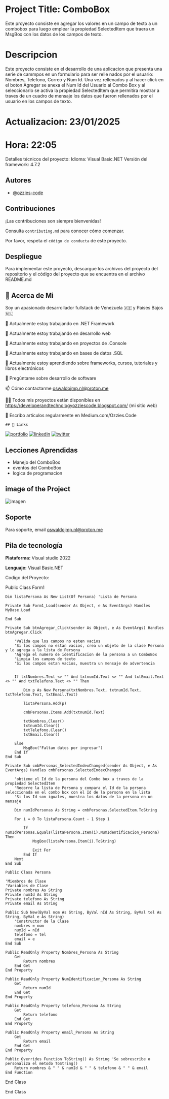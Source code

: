 # Project Title: ComboBox
 
 Este proyecto consiste en agregar los valores en un campo de texto
 a un combobox para luego emplear la propiedad SelectedItem que 
 traera un MsgBox con los datos de los campos de texto.


# Descripcion

 Este proyecto consiste en el desarrollo de una aplicacion que 
 presenta una serie de cammpos en un formulario para ser relle
 nados por el usuario: Nombres, Telefono, Correo y Num Id. 
 Una vez rellenados y al hacer click en el boton Agregar
 se anexa el Num Id del Usuario al Combo Box y al seleccionarlo 
 se activa la propiedad SelectedItem que permitira mostrar a 
 traves de un cuadro de mensaje los datos que fueron rellenados 
 por el usuario en los campos de texto.
 
 # Actualizacion: 23/01/2025
 # Hora: 22:05

Detalles técnicos del proyecto:
Idioma: Visual Basic.NET
Versión del framework: 4.7.2

## Autores

- [@ozzies-code](https://www.github.com/ozzies-code)

## Contribuciones

¡Las contribuciones son siempre bienvenidas!

Consulta `contributing.md` para conocer cómo comenzar.

Por favor, respeta el `código de conducta` de este proyecto.

## Despliegue

Para implementar este proyecto, descargue los archivos del proyecto
del repositorio y el código del proyecto que se encuentra
en el archivo README.md

## 🚀 Acerca de Mi
Soy un apasionado desarrollador fullstack de Venezuela 🇻🇪 y Países Bajos 🇳🇱


🔭 Actualmente estoy trabajando en .NET Framework

🔭 Actualmente estoy trabajando en desarrollo web

🔭 Actualmente estoy trabajando en proyectos de .Console

🔭 Actualmente estoy trabajando en bases de datos .SQL

🌱 Actualmente estoy aprendiendo sobre frameworks, cursos, tutoriales y libros electrónicos

💬 Pregúntame sobre desarrollo de software

📫 Cómo contactarme oswaldojmp.nl@proton.me

👨‍💻 Todos mis proyectos están disponibles en https://developerandtechnologyozziescode.blogspot.com/ (mi sitio web)

📝 Escribo artículos regularmente en Medium.com/Ozzies.Code

    ## 🔗 Links
[![portfolio](https://img.shields.io/badge/my_portfolio-000?style=for-the-badge&logo=ko-fi&logoColor=white)]( https://developerandtechnologyozziescode.blogspot.com)
[![linkedin](https://img.shields.io/badge/linkedin-0A66C2?style=for-the-badge&logo=linkedin&logoColor=white)](www.linkedin.com/in/oswaldo-jesús-marín-pagés-ab4499a4)
[![twitter](https://img.shields.io/badge/twitter-1DA1F2?style=for-the-badge&logo=twitter&logoColor=white)](https://twitter.com/ozzies_code)

## Lecciones Aprendidas

- Manejo del ComboBox
- eventos del ComboBox
- logica de programacion

## image of the Project

![imagen](https://github.com/user-attachments/assets/cc37574e-0501-4e3d-8fea-34222011a24c)

## Soporte

Para soporte, email oswaldojmp.nl@proton.me

## Pila de tecnología

**Plataforma:** Visual studio 2022

**Lenguaje:** Visual Basic.NET

Codigo del Proyecto:

Public Class Form1

    Dim listaPersona As New List(Of Persona) 'Lista de Persona

    Private Sub Form1_Load(sender As Object, e As EventArgs) Handles MyBase.Load

    End Sub

    Private Sub btnAgregar_Click(sender As Object, e As EventArgs) Handles btnAgregar.Click

        'Valida que los campos no esten vacios
        'Si los campos no estan vacios, crea un objeto de la clase Persona y lo agrega a la lista de Persona
        'Agrega el numero de identificacion de la persona a un ComboBox
        'Limpia los campos de texto
        'Si los campos estan vacios, muestra un mensaje de advertencia


        If txtNombres.Text <> "" And txtnumId.Text <> "" And txtEmail.Text <> "" And txtTelefono.Text <> "" Then

            Dim p As New Persona(txtNombres.Text, txtnumId.Text, txtTelefono.Text, txtEmail.Text)

            listaPersona.Add(p)

            cmbPersonas.Items.Add(txtnumId.Text)

            txtNombres.Clear()
            txtnumId.Clear()
            txtTelefono.Clear()
            txtEmail.Clear()

        Else
            MsgBox("Faltan datos por ingresar")
        End If
    End Sub

    Private Sub cmbPersonas_SelectedIndexChanged(sender As Object, e As EventArgs) Handles cmbPersonas.SelectedIndexChanged

        'obtiene el Id de la persona del Combo box a traves de la propiedad SelectedItem
        'Recorre la lista de Persona y compara el Id de la persona seleccionada en el combo box con el Id de la persona en la lista
        'Si los Id son iguales, muestra los datos de la persona en un mensaje

        Dim numIdPersonas As String = cmbPersonas.SelectedItem.ToString

        For i = 0 To listaPersona.Count - 1 Step 1

            If numIdPersonas.Equals(listaPersona.Item(i).NumIdentificacion_Persona) Then
                MsgBox(listaPersona.Item(i).ToString)

                Exit For
            End If
        Next
    End Sub

    Public Class Persona

    'Miembros de Clase
    'Variables de Clase
    Private nombres As String
    Private numId As String
    Private telefono As String
    Private email As String

    Public Sub New(ByVal nom As String, ByVal nId As String, ByVal tel As String, ByVal e As String)
        'Constructor de la Clase
        nombres = nom
        numId = nId
        telefono = tel
        email = e
    End Sub

    Public ReadOnly Property Nombres_Persona As String
        Get
            Return nombres
        End Get
    End Property

    Public ReadOnly Property NumIdentificacion_Persona As String
        Get
            Return numId
        End Get
    End Property

    Public ReadOnly Property telefono_Persona As String
        Get
            Return telefono
        End Get
    End Property

    Public ReadOnly Property email_Persona As String
        Get
            Return email
        End Get
    End Property

    Public Overrides Function ToString() As String 'Se sobrescribe o personaliza el metodo ToString()
        Return nombres & " " & numId & " " & telefono & " " & email
    End Function

End Class

End Class
